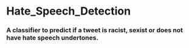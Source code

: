 # Hate_Speech_Detection
### A classifier to predict if a tweet is racist, sexist or does not have hate speech undertones. 